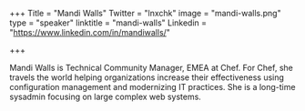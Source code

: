 +++
Title = "Mandi Walls"
Twitter = "lnxchk"
image = "mandi-walls.png"
type = "speaker"
linktitle = "mandi-walls"
Linkedin = "https://www.linkedin.com/in/mandiwalls/"

+++

Mandi Walls is Technical Community Manager, EMEA at Chef. For Chef, she travels the world helping organizations increase their effectiveness using configuration management and modernizing IT practices. She is a long-time sysadmin focusing on large complex web systems.
